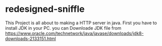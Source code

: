 # redesigned-sniffle
This Project is all about to making a HTTP server in java.
First you have to install JDK in your PC.
you can Downloade JDK  file from https://www.oracle.com/technetwork/java/javase/downloads/jdk8-downloads-2133151.html

